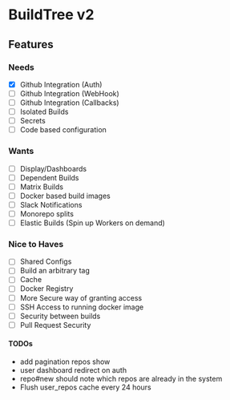 # BuildTree v2

## Features

### Needs
- [x] Github Integration (Auth)
- [ ] Github Integration (WebHook)
- [ ] Github Integration (Callbacks)
- [ ] Isolated Builds
- [ ] Secrets
- [ ] Code based configuration

### Wants
- [ ] Display/Dashboards
- [ ] Dependent Builds
- [ ] Matrix Builds
- [ ] Docker based build images
- [ ] Slack Notifications
- [ ] Monorepo splits
- [ ] Elastic Builds (Spin up Workers on demand)

### Nice to Haves
- [ ] Shared Configs
- [ ] Build an arbitrary tag
- [ ] Cache
- [ ] Docker Registry
- [ ] More Secure way of granting access
- [ ] SSH Access to running docker image
- [ ] Security between builds
- [ ] Pull Request Security

#### TODOs
* add pagination repos show
* user dashboard redirect on auth
* repo#new should note which repos are already in the system
* Flush user_repos cache every 24 hours
